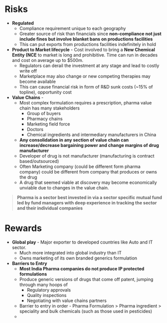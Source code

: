 # Risks
- **Regulated**
	- Compliance requirement unique to each geography
	- Greater source of risk than financials since **non-compliance not just include fines but involve blanket bans on productions facilities**
	- This can put exports from productions facilities indefinitely in hold
- **Product to Market lifecycle** - Cost involved to bring a **New Chemical Entity (NCE** to market is long and prohibitive. Time can run in decades and cost on average up to $500m. 
	- Regulators can derail the investment at any stage and lead to costly write off
	- Marketplace may also change or new competing therapies may become available
	- This can cause financial risk in form of R&D sunk costs (~15% of topline), opportunity cost
- **Value Chains** - 
	- Most complex formulation requires a prescription, pharma value chain has many stakeholders
		- Group of buyers
		- Pharmacy chains
		- Marketing field force
		- Doctors
		- Chemical ingredients and intermediary manufacturers in China
	- **Any consolidation in any section of value chain can increase/decrease bargaining power and change margins of drug manufacturer**
	- Developer of drug is not manufacturer (manufacturing is contract based/outsourced)
	- Often Marketing company (could be different form pharma company) could be different from company that produces or owns the drug
	- A drug that seemed viable at discovery may become economically unviable due to changes in the value chain.

>**Pharma is a sector best invested in via a sector specific mutual fund led by fund managers with deep experience in tracking the sector**  **and their individual companies**

# Rewards
- **Global play** - Major exporter to developed countries like Auto and IT sector.
	- Much more integrated into global industry than IT
	- Owns marketing of its own branded generics formulation
- **Barriers to Entry** 
	- **Most India Pharma companies do not produce IP protected formulations** 
	- Produce generic versions of drugs that come off patent, jumping through many hoops of 
		- Regulatory approvals
		- Quality inspections
		- Negotiating with value chains partners
	- Barrier to entry in order - Pharma Formulation > Pharma ingredient > speciality and bulk chemicals (such as those used in pesticides)
	- 
<!--stackedit_data:
eyJoaXN0b3J5IjpbNjY1MjIzNzkwLDY2OTAwMDgxNiwyMTMzMD
g4NDQ0LC00MzY2MzEyNTZdfQ==
-->